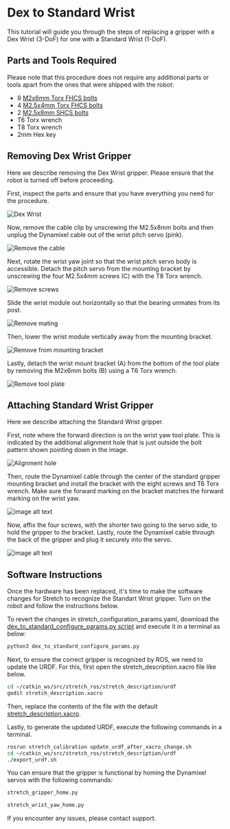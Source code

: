 # Dex to Standard Wrist
This tutorial will guide you through the steps of replacing a gripper with a Dex Wrist (3-DoF) for one with a Standard Wrist (1-DoF).

## Parts and Tools Required
Please note that this procedure does not require any additional parts or tools apart from the ones that were shipped with the robot:

- 8 [M2x6mm Torx FHCS bolts](https://www.mcmaster.com/90236A104/)
- 4 [M2.5x4mm Torx FHCS bolts](https://www.mcmaster.com/92703A448/)
- 2 [M2.5x8mm SHCS bolts](https://www.mcmaster.com/91290A102/)
- T6 Torx wrench
- T8 Torx wrench
- 2mm Hex key

## Removing Dex Wrist Gripper
Here we describe removing the Dex Wrist gripper. Please ensure that the robot is turned off before proceeding.

First, inspect the parts and ensure that you have everything you need for the procedure.

![Dex Wrist](https://raw.githubusercontent.com/hello-robot/stretch_hardware_guides/master/docs/images/dex_wrist_cable_detail.png)

Now, remove the cable clip by unscrewing the M2.5x8mm bolts and then unplug the Dynamixel cable out of the wrist pitch servo (pink).

![Remove the cable](https://raw.githubusercontent.com/hello-robot/stretch_hardware_guides/master/docs/images/dex_wrist_cable_route_rs.png)

Next, rotate the wrist yaw joint so that the wrist pitch servo body is accessible. Detach the pitch servo from the mounting bracket by unscrewing the four M2.5x4mm screws (C) with the T8 Torx wrench.

![Remove screws](https://raw.githubusercontent.com/hello-robot/stretch_hardware_guides/master/docs/images/dex_wrist_pitch_bracket_attach_rs.png)

Slide the wrist module out horizontally so that the bearing unmates from its post.

![Remove mating](https://raw.githubusercontent.com/hello-robot/stretch_hardware_guides/master/docs/images/dex_wrist_roll_install2_rs.png)

Then, lower the wrist module vertically away from the mounting bracket.

![Remove from mounting bracket](https://raw.githubusercontent.com/hello-robot/stretch_hardware_guides/master/docs/images/dex_wrist_roll_install_rs.png)

Lastly, detach the wrist mount bracket (A) from the bottom of the tool plate by removing the M2x6mm bolts (B) using a T6 Torx wrench.

![Remove tool plate](https://raw.githubusercontent.com/hello-robot/stretch_hardware_guides/master/docs/images/dex_wrist_bracket_install_rs.png)

## Attaching Standard Wrist Gripper
Here we describe attaching the Standard Wrist gripper.

First, note where the forward direction is on the wrist yaw tool plate. This is indicated by the additional alignment hole that is just outside the bolt pattern shown pointing down in the image.

![Alignment hole](https://raw.githubusercontent.com/hello-robot/stretch_hardware_guides/master/docs/images/dex_wrist_C_rs.png)

Then, route the Dynamixel cable through the center of the standard gripper mounting bracket and install the bracket with the eight screws and T6 Torx wrench. Make sure the forward marking on the bracket matches the forward marking on the wrist yaw.

![image alt text](https://raw.githubusercontent.com/hello-robot/stretch_hardware_guides/master/docs/images/re2/gripper_mount_a_rs.png)

Now, affix the four screws, with the shorter two going to the servo side, to hold the gripper to the bracket. Lastly, route the Dynamixel cable through the back of the gripper and plug it securely into the servo.

![image alt text](https://raw.githubusercontent.com/hello-robot/stretch_hardware_guides/master/docs/images/re2/gripper_mount_b_rs.png)

## Software Instructions
Once the hardware has been replaced, it's time to make the software changes for Stretch to recognize the Standart Wrist gripper. Turn on the robot and follow the instructions below.

To revert the changes in stretch_configuration_params.yaml, download the [dex_to_standard_configure_params.py script](https://github.com/hello-robot/stretch_tutorials/blob/master/stretch_tool_share/dex_to_standard_configure_params.py) and execute it in a terminal as below: 

```{.bash .shell-prompt}
python3 dex_to_standard_configure_params.py
```

Next, to ensure the correct gripper is recognized by ROS, we need to update the URDF. For this, first open the stretch_description.xacro file like below.

```{.bash .shell-prompt}
cd ~/catkin_ws/src/stretch_ros/stretch_description/urdf
gedit stretch_description.xacro
```

Then, replace the contents of the file with the default [stretch_description.xacro](https://github.com/hello-robot/stretch_ros/blob/master/stretch_description/urdf/stretch_description.xacro).

Lastly, to generate the updated URDF, execute the following commands in a terminal.

```{.bash .shell-prompt}
rosrun stretch_calibration update_urdf_after_xacro_change.sh
cd ~/catkin_ws/src/stretch_ros/stretch_description/urdf
./export_urdf.sh
```

You can ensure that the gripper is functional by homing the Dynamixel servos with the following commands:

```{.bash .shell-prompt}
stretch_gripper_home.py
```

```{.bash .shell-prompt}
stretch_wrist_yaw_home.py
```

If you encounter any issues, please contact support.